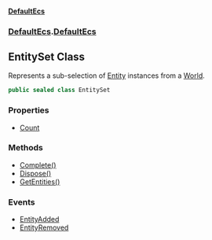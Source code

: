 #### [DefaultEcs](./index.md 'index')
### [DefaultEcs](./index.md 'index').[DefaultEcs](./DefaultEcs.md 'DefaultEcs')
## EntitySet Class
Represents a sub-selection of [Entity](./DefaultEcs-Entity.md 'DefaultEcs.Entity') instances from a [World](./DefaultEcs-World.md 'DefaultEcs.World').  
```C#
public sealed class EntitySet
```
### Properties
- [Count](./DefaultEcs-EntitySet-Count.md 'DefaultEcs.EntitySet.Count')
### Methods
- [Complete()](./DefaultEcs-EntitySet-Complete().md 'DefaultEcs.EntitySet.Complete()')
- [Dispose()](./DefaultEcs-EntitySet-Dispose().md 'DefaultEcs.EntitySet.Dispose()')
- [GetEntities()](./DefaultEcs-EntitySet-GetEntities().md 'DefaultEcs.EntitySet.GetEntities()')
### Events
- [EntityAdded](./DefaultEcs-EntitySet-EntityAdded.md 'DefaultEcs.EntitySet.EntityAdded')
- [EntityRemoved](./DefaultEcs-EntitySet-EntityRemoved.md 'DefaultEcs.EntitySet.EntityRemoved')
